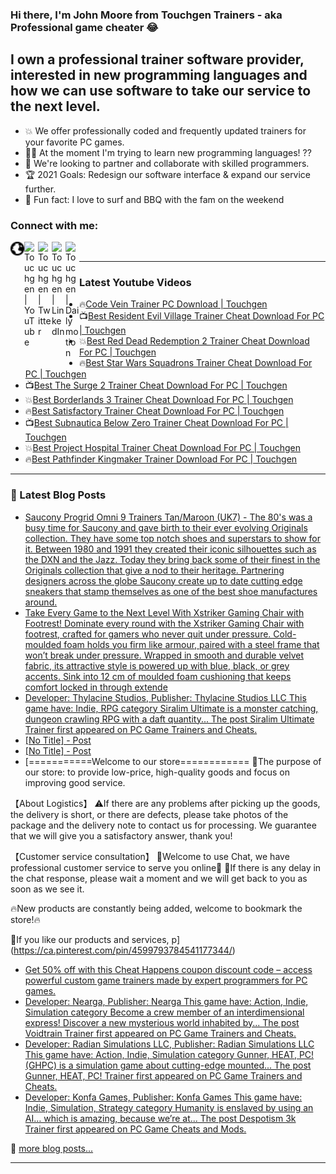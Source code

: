 ### Hi there, I'm John Moore from Touchgen Trainers - aka Professional game cheater 😂
## I own a professional trainer software provider, interested in new programming languages and how we can use software to take our service to the next level.

- 💥 We offer professionally coded and frequently updated trainers for your favorite PC games.
- 👩‍💻 At the moment I'm trying to learn new programming languages! ??
- 🤝 We're looking to partner and collaborate with skilled programmers.
- 🏆 2021 Goals: Redesign our software interface & expand our service further. 
- 🎉 Fun fact: I love to surf and BBQ with the fam on the weekend


### Connect with me:

[<img align="left" alt="Touchgen.net" width="22px" src="https://raw.githubusercontent.com/iconic/open-iconic/master/svg/globe.svg" />][website]
[<img align="left" alt="Touchgen | YouTube" width="22px" src="https://cdn.jsdelivr.net/npm/simple-icons@v3/icons/youtube.svg" />][youtube]
[<img align="left" alt="Touchgen | Twitter" width="22px" src="https://cdn.jsdelivr.net/npm/simple-icons@v3/icons/twitter.svg" />][twitter]
[<img align="left" alt="Touchgen | LinkedIn" width="22px" src="https://cdn.jsdelivr.net/npm/simple-icons@v3/icons/linkedin.svg" />][linkedin]
[<img align="left" alt="Touchgen | Dailymotion" width="22px" src="https://cdn.jsdelivr.net/npm/simple-icons@v3/icons/dailymotion.svg" />][dailymotion]

<br />

---
### Latest Youtube Videos

<!-- VIDEO-POST-LIST:START -->
 - 🔥[Code Vein Trainer PC Download | Touchgen](https://www.youtube.com/watch?v=g0uV3XJYyWU)
 - 📺[Best Resident Evil Village Trainer Cheat Download For PC | Touchgen](https://www.youtube.com/watch?v=oy_CNrI8DlY)
 - 💥[Best Red Dead Redemption 2 Trainer Cheat Download For PC | Touchgen](https://www.youtube.com/watch?v=dX3VmYrRqkY)
 - 🔥[Best Star Wars Squadrons Trainer Cheat Download For PC | Touchgen](https://www.youtube.com/watch?v=xDHtwMdYiFw)
 - 📺[Best The Surge 2 Trainer Cheat Download For PC | Touchgen](https://www.youtube.com/watch?v=gtByxJ0XD1U)
 - 💥[Best Borderlands 3 Trainer Cheat Download For PC | Touchgen](https://www.youtube.com/watch?v=1mCnnunOVM8)
 - 🔥[Best Satisfactory Trainer Cheat Download For PC | Touchgen](https://www.youtube.com/watch?v=xb_tsj03p90)
 - 📺[Best Subnautica Below Zero Trainer Cheat Download For PC | Touchgen](https://www.youtube.com/watch?v=kFKcSaWTBMc)
 - 💥[Best Project Hospital Trainer Cheat Download For PC | Touchgen](https://www.youtube.com/watch?v=b2prNIkFV_0)
 - 🔥[Best Pathfinder Kingmaker Trainer Download For PC | Touchgen](https://www.youtube.com/watch?v=M1s6WKM4k0o)<!-- VIDEO-POST-LIST:END -->
---

### 🧾 Latest Blog Posts

<!-- BLOG-POST-LIST:START -->
- [Saucony Progrid Omni 9 Trainers Tan/Maroon &lpar;UK7&rpar; - The 80&#39;s was a busy time for Saucony and gave birth to their ever evolving Originals collection. They have some top notch shoes and superstars to show for it. Between 1980 and 1991 they created their iconic silhouettes such as the DXN and the Jazz. Today they bring back some of their finest in the Originals collection that give a nod to their heritage. Partnering designers across the globe Saucony create up to date cutting edge sneakers that stamp themselves as one of the best shoe manufactures around.](https://ca.pinterest.com/pin/4602256725791786240/)
- [Take Every Game to the Next Level With Xstriker Gaming Chair with Footrest! Dominate every round with the Xstriker Gaming Chair with footrest, crafted for gamers who never quit under pressure. Cold-moulded foam holds you firm like armour, paired with a steel frame that won’t break under pressure. Wrapped in smooth and durable velvet fabric, its attractive style is powered up with blue, black, or grey accents. Sink into 12 cm of moulded foam cushioning that keeps comfort locked in through extende](https://ca.pinterest.com/pin/4603593700320560384/)
- [Developer: Thylacine Studios, Publisher: Thylacine Studios LLC This game have: Indie, RPG category ﻿Siralim Ultimate is a monster catching, dungeon crawling RPG with a daft quantity... The post Siralim Ultimate Trainer first appeared on PC Game Trainers and Cheats.](https://ca.pinterest.com/pin/510454939037141839/)
- [[No Title] - Post](https://ca.pinterest.com/pin/4600778969223264512/)
- [[No Title] - Post](https://ca.pinterest.com/pin/4591842106159953408/)
- [===========Welcome to our store============
📢The purpose of our store: to provide low-price, high-quality goods and focus on improving good service.

【About Logistics】
⚠If there are any problems after picking up the goods, the delivery is short, or there are defects, please take photos of the package and the delivery note to contact us for processing. We guarantee that we will give you a satisfactory answer, thank you!

【Customer service consultation】
💖Welcome to use Chat, we have professional customer service to serve you online💖
🔔If there is any delay in the chat response, please wait a moment and we will get back to you as soon as we see it.
                       
🔥New products are constantly being added, welcome to bookmark the store!🔥

💯If you like our products and services, p](https://ca.pinterest.com/pin/4599793784541177344/)
- [Get 50% off with this Cheat Happens coupon discount code – access powerful custom game trainers made by expert programmers for PC games.](https://ca.pinterest.com/pin/1049972100628396156/)
- [Developer: Nearga, Publisher: Nearga This game have: Action, Indie, Simulation category Become a crew member of an interdimensional express! Discover a new mysterious world inhabited by... The post Voidtrain Trainer first appeared on PC Game Trainers and Cheats.](https://ca.pinterest.com/pin/775745104602901464/)
- [Developer: Radian Simulations LLC, Publisher: Radian Simulations LLC This game have: Action, Indie, Simulation category ﻿Gunner, HEAT, PC! &lpar;GHPC&rpar; is a simulation game about cutting-edge mounted... The post Gunner, HEAT, PC! Trainer first appeared on PC Game Trainers and Cheats.](https://ca.pinterest.com/pin/601793568992719415/)
- [Developer: Konfa Games, Publisher: Konfa Games This game have: Indie, Simulation, Strategy category ﻿Humanity is enslaved by using an AI… which is amazing, because we’re at... The post Despotism 3k Trainer first appeared on PC Game Cheats and Mods.](https://ca.pinterest.com/pin/583568064246514205/)
<!-- BLOG-POST-LIST:END -->

📖 [more blog posts...](https://touchgen-gaming-trainers.blogspot.com)

---


[website]: https://www.touchgen.net
[twitter]: https://twitter.com/touchgentrainer
[youtube]: https://www.youtube.com/c/Touchgen
[dailymotion]: https://www.dailymotion.com/dm_aedae9e8c0bf3c7b8a4c59d9a0f042c6
[linkedin]: https://www.linkedin.com/company/touchgencheats
